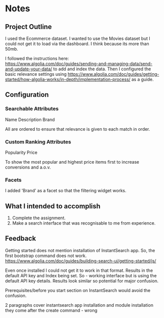 # Notes
  
## Project Outline
I used the Ecommerce dataset. I wanted to use the Movies dataset but I could not get it to load via the dashboard. I think because its more than 50mb.
  
I followed the instructions here: https://www.algolia.com/doc/guides/sending-and-managing-data/send-and-update-your-data/ to add and index the data.
Then I configured the basic relevance settings using https://www.algolia.com/doc/guides/getting-started/how-algolia-works/in-depth/implementation-process/ as a guide.

## Configuration

### Searchable Attributes
  Name
  Description
  Brand
  
  All are ordered to ensure that relevance is given to each match in order.
  
### Custom Ranking Attributes

  Popularity
  Price
  
  To show the most popular and highest price items first to increase conversions and a.o.v.
   
  
### Facets  
I added 'Brand' as a facet so that the filtering widget works.


## What I intended to accomplish
1. Complete the assignment.
2. Make a search interface that was recognisable to me from experience.
  
## Feedback
Getting started does not mention installation of InstantSearch app. So, the first bootstrap command does not work.   
https://www.algolia.com/doc/guides/building-search-ui/getting-started/js/

Even once installed I could not get it to work in that format. Results in the default API key and Index being set.
So - working interface but is using the default API key details. Results look similar so potential for major confusion.

Prerequisites/before you start section on InstantSearch would avoid the confusion.

2 paragraphs cover instantsearch app installation and module installation
they come after the create command - wrong




